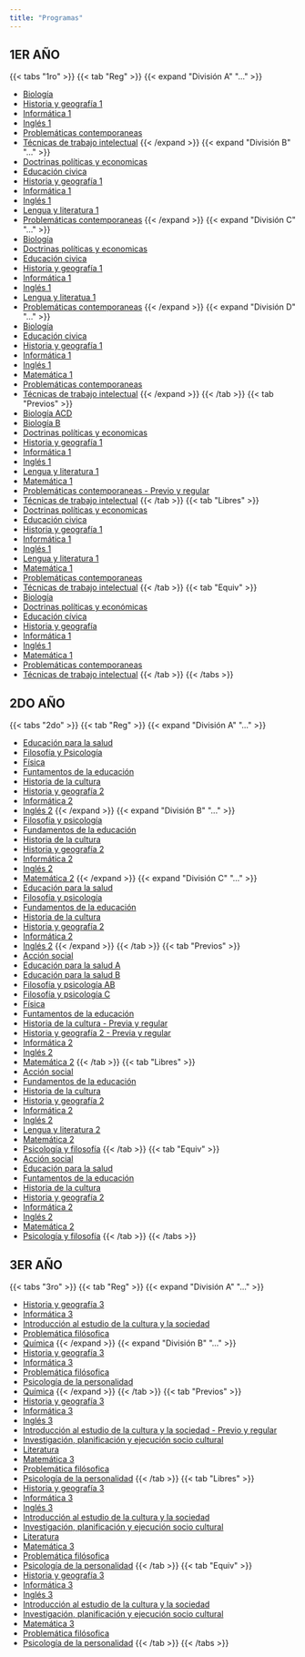 ```yaml
---
title: "Programas"
---
```


## 1ER AÑO 

{{< tabs "1ro" >}}
{{< tab "Reg" >}}
{{< expand "División A" "..." >}}
- <a href="http://cpem55plottier.edu.ar/programas-2020/Vespertino/1RO/REGULARES/1ATV/Biologia.docx" target="_blank">Biología</a>
- <a href="http://cpem55plottier.edu.ar/programas-2020/Vespertino/1RO/REGULARES/1ATV/Historia%20y%20geografia%201.doc" target="_blank">Historia y geografía 1</a>
- <a href="http://cpem55plottier.edu.ar/programas-2020/Vespertino/1RO/REGULARES/1ATV/Informatica%201.doc" target="_blank">Informática 1</a>
- <a href="http://cpem55plottier.edu.ar/programas-2020/Vespertino/1RO/REGULARES/1ATV/Ingles%201.docx" target="_blank">Inglés 1</a>
- <a href="http://cpem55plottier.edu.ar/programas-2020/Vespertino/1RO/REGULARES/1ATV/Problematicas%20contemporaneas.doc" target="_blank">Problemáticas contemporaneas</a>
- <a href="http://cpem55plottier.edu.ar/programas-2020/Vespertino/1RO/REGULARES/1ATV/Tecnicas%20%20de%20trabajo%20intelectual.docx" target="_blank">Técnicas  de trabajo intelectual</a>
{{< /expand >}}
{{< expand "División B" "..." >}}
- <a href="http://cpem55plottier.edu.ar/programas-2020/Vespertino/1RO/REGULARES/1BTV/Doctrinas%20politicas%20y%20economicas.docx" target="_blank">Doctrinas políticas y economicas</a>
- <a href="http://cpem55plottier.edu.ar/programas-2020/Vespertino/1RO/REGULARES/1BTV/Educacion%20civica.pdf" target="_blank">Educación civica</a>
- <a href="http://cpem55plottier.edu.ar/programas-2020/Vespertino/1RO/REGULARES/1BTV/Historia%20y%20geografia%201.doc" target="_blank">Historia y geografía 1</a>
- <a href="http://cpem55plottier.edu.ar/programas-2020/Vespertino/1RO/REGULARES/1BTV/Informatica%201.pdf" target="_blank">Informática 1</a>
- <a href="http://cpem55plottier.edu.ar/programas-2020/Vespertino/1RO/REGULARES/1BTV/Ingles%201.docx" target="_blank">Inglés 1</a>
- <a href="http://cpem55plottier.edu.ar/programas-2020/Vespertino/1RO/REGULARES/1BTV/Lengua%20y%20literatura%201.docx" target="_blank">Lengua y literatura 1</a>
- <a href="http://cpem55plottier.edu.ar/programas-2020/Vespertino/1RO/REGULARES/1BTV/Problematicas%20contemporaneas.pdf" target="_blank">Problemáticas contemporaneas</a>
{{< /expand >}}
{{< expand "División C" "..." >}}
- <a href="http://cpem55plottier.edu.ar/programas-2020/Vespertino/1RO/REGULARES/1CTV/Biologia.docx" target="_blank">Biología</a>
- <a href="http://cpem55plottier.edu.ar/programas-2020/Vespertino/1RO/REGULARES/1CTV/Doctrinas%20politicas%20y%20economicas.doc" target="_blank">Doctrinas políticas y economicas</a>
- <a href="http://cpem55plottier.edu.ar/programas-2020/Vespertino/1RO/REGULARES/1CTV/Educacion%20civica.pdf" target="_blank">Educación civica</a>
- <a href="http://cpem55plottier.edu.ar/programas-2020/Vespertino/1RO/REGULARES/1CTV/Historia%20y%20geografia%201.doc" target="_blank">Historia y geografía 1</a>
- <a href="http://cpem55plottier.edu.ar/programas-2020/Vespertino/1RO/REGULARES/1CTV/Informatica%201.doc" target="_blank">Informática 1</a>
- <a href="http://cpem55plottier.edu.ar/programas-2020/Vespertino/1RO/REGULARES/1CTV/Ingles%201.docx" target="_blank">Inglés 1</a>
- <a href="http://cpem55plottier.edu.ar/programas-2020/Vespertino/1RO/REGULARES/1CTV/Lengua%20y%20literatua%201.docx" target="_blank">Lengua y literatua 1</a>
- <a href="http://cpem55plottier.edu.ar/programas-2020/Vespertino/1RO/REGULARES/1CTV/Problematicas%20contemporaneas.doc" target="_blank">Problemáticas contemporaneas</a>
{{< /expand >}}
{{< expand "División D" "..." >}}
- <a href="http://cpem55plottier.edu.ar/programas-2020/Vespertino/1RO/REGULARES/1DTV/Biologia.docx" target="_blank">Biología</a>
- <a href="http://cpem55plottier.edu.ar/programas-2020/Vespertino/1RO/REGULARES/1DTV/Educacion%20civica.pdf" target="_blank">Educación civica</a>
- <a href="http://cpem55plottier.edu.ar/programas-2020/Vespertino/1RO/REGULARES/1DTV/Historia%20y%20geografia%201.doc" target="_blank">Historia y geografía 1</a>
- <a href="http://cpem55plottier.edu.ar/programas-2020/Vespertino/1RO/REGULARES/1DTV/Informatica%201.pdf" target="_blank">Informática 1</a>
- <a href="http://cpem55plottier.edu.ar/programas-2020/Vespertino/1RO/REGULARES/1DTV/Ingles%201.docx" target="_blank">Inglés 1</a>
- <a href="http://cpem55plottier.edu.ar/programas-2020/Vespertino/1RO/REGULARES/1DTV/Matematica%201.doc" target="_blank">Matemática 1</a>
- <a href="http://cpem55plottier.edu.ar/programas-2020/Vespertino/1RO/REGULARES/1DTV/Problematicas%20contemporaneas.pdf" target="_blank">Problemáticas contemporaneas</a>
- <a href="http://cpem55plottier.edu.ar/programas-2020/Vespertino/1RO/REGULARES/1DTV/Tecnicas%20de%20trabajo%20intelectual.docx" target="_blank">Técnicas de trabajo intelectual</a>
{{< /expand >}}
{{< /tab >}}
{{< tab "Previos" >}}
- <a href="http://cpem55plottier.edu.ar/programas-2020/Vespertino/1RO/PREVIOS/Biologia%20ACD.pdf" target="_blank">Biología ACD</a>
- <a href="http://cpem55plottier.edu.ar/programas-2020/Vespertino/1RO/PREVIOS/Biologia%20B.pdf" target="_blank">Biología B</a>
- <a href="http://cpem55plottier.edu.ar/programas-2020/Vespertino/1RO/PREVIOS/Doctrinas%20politicas%20y%20economicas.doc" target="_blank">Doctrinas políticas y economicas</a>
- <a href="http://cpem55plottier.edu.ar/programas-2020/Vespertino/1RO/PREVIOS/Historia%20y%20geografia%201.doc" target="_blank">Historia y geografía 1</a>
- <a href="http://cpem55plottier.edu.ar/programas-2020/Vespertino/1RO/PREVIOS/Informatica%201.docx" target="_blank">Informática 1</a>
- <a href="http://cpem55plottier.edu.ar/programas-2020/Vespertino/1RO/PREVIOS/Ingles%201.pdf" target="_blank">Inglés 1</a>
- <a href="http://cpem55plottier.edu.ar/programas-2020/Vespertino/1RO/PREVIOS/Lengua%20y%20literatura%201.docx" target="_blank">Lengua y literatura 1</a>
- <a href="http://cpem55plottier.edu.ar/programas-2020/Vespertino/1RO/PREVIOS/Matematica%201.pdf" target="_blank">Matemática 1</a>
- <a href="http://cpem55plottier.edu.ar/programas-2020/Vespertino/1RO/PREVIOS/Problematicas%20contemporaneas%20-%20Previo%20y%20regular.doc" target="_blank">Problemáticas contemporaneas - Previo y regular</a>
- <a href="http://cpem55plottier.edu.ar/programas-2020/Vespertino/1RO/PREVIOS/Tecnicas%20de%20trabajo%20intelectual.docx" target="_blank">Técnicas de trabajo intelectual</a>
{{< /tab >}}
{{< tab "Libres" >}}
- <a href="http://cpem55plottier.edu.ar/programas-2020/Vespertino/1RO/LIBRES/Doctrinas%20politicas%20y%20economicas.doc" target="_blank">Doctrinas políticas y economicas</a>
- <a href="http://cpem55plottier.edu.ar/programas-2020/Vespertino/1RO/LIBRES/Educacion%20civica.doc" target="_blank">Educación civica</a>
- <a href="http://cpem55plottier.edu.ar/programas-2020/Vespertino/1RO/LIBRES/Historia%20y%20geografia%201.doc" target="_blank">Historia y geografía 1</a>
- <a href="http://cpem55plottier.edu.ar/programas-2020/Vespertino/1RO/LIBRES/Informatica%201.docx" target="_blank">Informática 1</a>
- <a href="http://cpem55plottier.edu.ar/programas-2020/Vespertino/1RO/LIBRES/Ingles%201.pdf" target="_blank">Inglés 1</a>
- <a href="http://cpem55plottier.edu.ar/programas-2020/Vespertino/1RO/LIBRES/Lengua%20y%20literatura%201.docx" target="_blank">Lengua y literatura 1</a>
- <a href="http://cpem55plottier.edu.ar/programas-2020/Vespertino/1RO/LIBRES/Matematica%201.pdf" target="_blank">Matemática 1</a>
- <a href="http://cpem55plottier.edu.ar/programas-2020/Vespertino/1RO/LIBRES/Problematicas%20contemporaneas.doc" target="_blank">Problemáticas contemporaneas</a>
- <a href="http://cpem55plottier.edu.ar/programas-2020/Vespertino/1RO/LIBRES/Tecnicas%20de%20trabajo%20intelectual.docx" target="_blank">Técnicas de trabajo intelectual</a>
{{< /tab >}}
{{< tab "Equiv" >}}
- <a href="http://cpem55plottier.edu.ar/programas-2020/Vespertino/1RO/EQUIVALENTES/Biologia.pdf" target="_blank">Biología</a>
- <a href="http://cpem55plottier.edu.ar/programas-2020/Vespertino/1RO/EQUIVALENTES/Doctrinas%20politicas%20y%20economicas.doc" target="_blank">Doctrinas políticas y económicas</a>
- <a href="http://cpem55plottier.edu.ar/programas-2020/Vespertino/1RO/EQUIVALENTES/Educacion%20Civica.doc" target="_blank">Educación cívica</a>
- <a href="http://cpem55plottier.edu.ar/programas-2020/Vespertino/1RO/EQUIVALENTES/Historia%20y%20geografia%201.docx" target="_blank">Historia y geografía</a>
- <a href="http://cpem55plottier.edu.ar/programas-2020/Vespertino/1RO/EQUIVALENTES/Informatica%201.docx" target="_blank">Informática 1</a>
- <a href="http://cpem55plottier.edu.ar/programas-2020/Vespertino/1RO/EQUIVALENTES/Ingles%201.pdf" target="_blank">Inglés 1</a>
- <a href="http://cpem55plottier.edu.ar/programas-2020/Vespertino/1RO/EQUIVALENTES/Matematica%201.pdf" target="_blank">Matemática 1</a>
- <a href="http://cpem55plottier.edu.ar/programas-2020/Vespertino/1RO/EQUIVALENTES/Problematicas%20contemporaneas.doc" target="_blank">Problemáticas contemporaneas</a>
- <a href="http://cpem55plottier.edu.ar/programas-2020/Vespertino/1RO/EQUIVALENTES/Tecnicas%20de%20trabajo%20intelectual.docx" target="_blank">Técnicas de trabajo intelectual</a>
{{< /tab >}}
{{< /tabs >}}

## 2DO AÑO 

{{< tabs "2do" >}}
{{< tab "Reg" >}}
{{< expand "División A" "..." >}}
- <a href="http://cpem55plottier.edu.ar/programas-2020/Vespertino/2DO/REGULARES/2ATV/Educacion%20para%20la%20salud.docx" target="_blank">Educación para la salud</a>
- <a href="http://cpem55plottier.edu.ar/programas-2020/Vespertino/2DO/REGULARES/2ATV/Filosof%C3%ADa%20y%20Psicolog%C3%ADa.pdf" target="_blank">Filosofía y Psicología</a>
- <a href="http://cpem55plottier.edu.ar/programas-2020/Vespertino/2DO/REGULARES/2ATV/Fisica.pdf" target="_blank">Física</a>
- <a href="http://cpem55plottier.edu.ar/programas-2020/Vespertino/2DO/REGULARES/2ATV/Funtamentos%20de%20la%20educacion.docx" target="_blank">Funtamentos de la educación</a>
- <a href="http://cpem55plottier.edu.ar/programas-2020/Vespertino/2DO/REGULARES/2ATV/Historia%20de%20la%20cultura.doc" target="_blank">Historia de la cultura</a>
- <a href="http://cpem55plottier.edu.ar/programas-2020/Vespertino/2DO/REGULARES/2ATV/Historia%20y%20geografia%202.doc" target="_blank">Historia y geografía 2</a>
- <a href="http://cpem55plottier.edu.ar/programas-2020/Vespertino/2DO/REGULARES/2ATV/Informatica%202.pdf" target="_blank">Informática 2</a>
- <a href="http://cpem55plottier.edu.ar/programas-2020/Vespertino/2DO/REGULARES/2ATV/Ingles%202.docx" target="_blank">Inglés 2</a>
{{< /expand >}}
{{< expand "División B" "..." >}}
- <a href="http://cpem55plottier.edu.ar/programas-2020/Vespertino/2DO/REGULARES/2BTV/Filosof%C3%ADa%20y%20psicologia.pdf" target="_blank">Filosofía y psicología</a>
- <a href="http://cpem55plottier.edu.ar/programas-2020/Vespertino/2DO/REGULARES/2BTV/Fundamentos%20de%20la%20educacion.docx" target="_blank">Fundamentos de la educación</a>
- <a href="http://cpem55plottier.edu.ar/programas-2020/Vespertino/2DO/REGULARES/2BTV/Historia%20de%20la%20cultura.pdf" target="_blank">Historia de la cultura</a>
- <a href="http://cpem55plottier.edu.ar/programas-2020/Vespertino/2DO/REGULARES/2BTV/Historia%20y%20geografia%202.pdf" target="_blank">Historia y geografía 2</a>
- <a href="http://cpem55plottier.edu.ar/programas-2020/Vespertino/2DO/REGULARES/2BTV/Informatica%202.pdf" target="_blank">Informática 2</a>
- <a href="http://cpem55plottier.edu.ar/programas-2020/Vespertino/2DO/REGULARES/2BTV/Ingles%202.docx" target="_blank">Inglés 2</a>
- <a href="http://cpem55plottier.edu.ar/programas-2020/Vespertino/2DO/REGULARES/2BTV/Matematica%202.doc" target="_blank">Matemática 2</a>
{{< /expand >}}
{{< expand "División C" "..." >}}
- <a href="http://cpem55plottier.edu.ar/programas-2020/Vespertino/2DO/REGULARES/2CTV/Educacion%20para%20la%20salud.pdf" target="_blank">Educación para la salud</a>
- <a href="http://cpem55plottier.edu.ar/programas-2020/Vespertino/2DO/REGULARES/2CTV/Filosofia%20y%20psicologia.docx" target="_blank">Filosofía y psicología</a>
- <a href="http://cpem55plottier.edu.ar/programas-2020/Vespertino/2DO/REGULARES/2CTV/Fundamentos%20de%20la%20educacion.docx" target="_blank">Fundamentos de la educación</a>
- <a href="http://cpem55plottier.edu.ar/programas-2020/Vespertino/2DO/REGULARES/2CTV/Historia%20de%20la%20cultura.pdf" target="_blank">Historia de la cultura</a>
- <a href="http://cpem55plottier.edu.ar/programas-2020/Vespertino/2DO/REGULARES/2CTV/Historia%20y%20geografia%202.docx" target="_blank">Historia y geografía 2</a>
- <a href="http://cpem55plottier.edu.ar/programas-2020/Vespertino/2DO/REGULARES/2CTV/Informatica%202.docx" target="_blank">Informática 2</a>
- <a href="http://cpem55plottier.edu.ar/programas-2020/Vespertino/2DO/REGULARES/2CTV/Ingles%202.docx" target="_blank">Inglés 2</a>
{{< /expand >}}
{{< /tab >}}
{{< tab "Previos" >}}
- <a href="http://cpem55plottier.edu.ar/programas-2020/Vespertino/2DO/PREVIOS/Accion%20social.doc" target="_blank">Acción social</a>
- <a href="http://cpem55plottier.edu.ar/programas-2020/Vespertino/2DO/PREVIOS/Educacion%20para%20la%20salud%20A.pdf" target="_blank">Educación para la salud A</a>
- <a href="http://cpem55plottier.edu.ar/programas-2020/Vespertino/2DO/PREVIOS/Educacion%20para%20la%20salud%20B.pdf" target="_blank">Educación para la salud B</a>
- <a href="http://cpem55plottier.edu.ar/programas-2020/Vespertino/2DO/PREVIOS/Filosofia%20y%20psicologia%20AB.doc" target="_blank">Filosofía y psicología AB</a>
- <a href="http://cpem55plottier.edu.ar/programas-2020/Vespertino/2DO/PREVIOS/Filosofia%20y%20psicologia%20C.doc" target="_blank">Filosofía y psicología C</a>
- <a href="http://cpem55plottier.edu.ar/programas-2020/Vespertino/2DO/PREVIOS/Fisica.pdf" target="_blank">Física</a>
- <a href="http://cpem55plottier.edu.ar/programas-2020/Vespertino/2DO/PREVIOS/Funtamentos%20de%20la%20educacion.doc" target="_blank">Funtamentos de la educación</a>
- <a href="http://cpem55plottier.edu.ar/programas-2020/Vespertino/2DO/PREVIOS/Historia%20de%20la%20cultura%20-%20Previa%20y%20regular.doc" target="_blank">Historia de la cultura - Previa y regular</a>
- <a href="http://cpem55plottier.edu.ar/programas-2020/Vespertino/2DO/PREVIOS/Historia%20y%20geografia%202%20-%20Previa%20y%20regular.doc" target="_blank">Historia y geografía 2 - Previa y regular</a>
- <a href="http://cpem55plottier.edu.ar/programas-2020/Vespertino/2DO/PREVIOS/Informatica%202.pdf" target="_blank">Informática 2</a>
- <a href="http://cpem55plottier.edu.ar/programas-2020/Vespertino/2DO/PREVIOS/Ingles%202.pdf" target="_blank">Inglés 2</a>
- <a href="http://cpem55plottier.edu.ar/programas-2020/Vespertino/2DO/PREVIOS/Matematica%202.pdf" target="_blank">Matemática 2</a>
{{< /tab >}}
{{< tab "Libres" >}}
- <a href="http://cpem55plottier.edu.ar/programas-2020/Vespertino/2DO/LIBRES/Accion%20social.doc" target="_blank">Acción social</a>
- <a href="http://cpem55plottier.edu.ar/programas-2020/Vespertino/2DO/LIBRES/Fundamentos%20de%20la%20educacion.doc" target="_blank">Fundamentos de la educación</a>
- <a href="http://cpem55plottier.edu.ar/programas-2020/Vespertino/2DO/LIBRES/Historia%20de%20la%20cultura.doc" target="_blank">Historia de la cultura</a>
- <a href="http://cpem55plottier.edu.ar/programas-2020/Vespertino/2DO/LIBRES/Historia%20y%20geografia%202.doc" target="_blank">Historia y geografía 2</a>
- <a href="http://cpem55plottier.edu.ar/programas-2020/Vespertino/2DO/LIBRES/Informatica%202.docx" target="_blank">Informática 2</a>
- <a href="http://cpem55plottier.edu.ar/programas-2020/Vespertino/2DO/LIBRES/Ingles%202.pdf" target="_blank">Inglés 2</a>
- <a href="http://cpem55plottier.edu.ar/programas-2020/Vespertino/2DO/LIBRES/Lengua%20y%20literatura%202.docx" target="_blank">Lengua y literatura 2</a>
- <a href="http://cpem55plottier.edu.ar/programas-2020/Vespertino/2DO/LIBRES/Matematica%202.pdf" target="_blank">Matemática 2</a>
- <a href="http://cpem55plottier.edu.ar/programas-2020/Vespertino/2DO/LIBRES/Psicologia%20y%20filosofia.doc" target="_blank">Psicología y filosofía</a>
{{< /tab >}}
{{< tab "Equiv" >}}
- <a href="http://cpem55plottier.edu.ar/programas-2020/Vespertino/2DO/EQUIVALENTES/Accion%20social.doc" target="_blank">Acción social</a>
- <a href="http://cpem55plottier.edu.ar/programas-2020/Vespertino/2DO/EQUIVALENTES/Educacion%20para%20la%20salud.pdf" target="_blank">Educación para la salud</a>
- <a href="http://cpem55plottier.edu.ar/programas-2020/Vespertino/2DO/EQUIVALENTES/Funtamentos%20de%20la%20educacion.doc" target="_blank">Funtamentos de la educación</a>
- <a href="http://cpem55plottier.edu.ar/programas-2020/Vespertino/2DO/EQUIVALENTES/Historia%20de%20la%20cultura.doc" target="_blank">Historia de la cultura</a>
- <a href="http://cpem55plottier.edu.ar/programas-2020/Vespertino/2DO/EQUIVALENTES/Historia%20y%20geografia%202.doc" target="_blank">Historia y geografía 2</a>
- <a href="http://cpem55plottier.edu.ar/programas-2020/Vespertino/2DO/EQUIVALENTES/Informatica%202.docx" target="_blank">Informática 2</a>
- <a href="http://cpem55plottier.edu.ar/programas-2020/Vespertino/2DO/EQUIVALENTES/Ingles%202.pdf" target="_blank">Inglés 2</a>
- <a href="http://cpem55plottier.edu.ar/programas-2020/Vespertino/2DO/EQUIVALENTES/Matematica%202.pdf" target="_blank">Matemática 2</a>
- <a href="http://cpem55plottier.edu.ar/programas-2020/Vespertino/2DO/EQUIVALENTES/Psicologia%20y%20filosofia.doc" target="_blank">Psicología y filosofía</a>
{{< /tab >}}
{{< /tabs >}}

## 3ER AÑO 

{{< tabs "3ro" >}}
{{< tab "Reg" >}}
{{< expand "División A" "..." >}}
- <a href="http://cpem55plottier.edu.ar/programas-2020/Vespertino/3RO/REGULARES/3ATV/Historia%20y%20geografia%203.doc" target="_blank">Historia y geografía 3</a>
- <a href="http://cpem55plottier.edu.ar/programas-2020/Vespertino/3RO/REGULARES/3ATV/Informatica%203.docx" target="_blank">Informática 3</a>
- <a href="http://cpem55plottier.edu.ar/programas-2020/Vespertino/3RO/REGULARES/3ATV/Introduccion%20al%20estudio%20de%20la%20cultura%20y%20la%20sociedad.doc" target="_blank">Introducción al estudio de la cultura y la sociedad</a>
- <a href="http://cpem55plottier.edu.ar/programas-2020/Vespertino/3RO/REGULARES/3ATV/Problematica%20filosofica.doc" target="_blank">Problemática filósofica</a>
- <a href="http://cpem55plottier.edu.ar/programas-2020/Vespertino/3RO/REGULARES/3ATV/Quimica.pdf" target="_blank">Química</a>
{{< /expand >}}
{{< expand "División B" "..." >}}
- <a href="http://cpem55plottier.edu.ar/programas-2020/Vespertino/3RO/REGULARES/3BTV/Historia%20y%20geografia%203.doc" target="_blank">Historia y geografía 3</a>
- <a href="http://cpem55plottier.edu.ar/programas-2020/Vespertino/3RO/REGULARES/3BTV/Informatica%203.docx" target="_blank">Informática 3</a>
- <a href="http://cpem55plottier.edu.ar/programas-2020/Vespertino/3RO/REGULARES/3BTV/Problematica%20filosofica.doc" target="_blank">Problemática filósofica</a>
- <a href="http://cpem55plottier.edu.ar/programas-2020/Vespertino/3RO/REGULARES/3BTV/Psicologia%20de%20la%20personalidad.doc" target="_blank">Psicología de la personalidad</a>
- <a href="http://cpem55plottier.edu.ar/programas-2020/Vespertino/3RO/REGULARES/3BTV/Quimica.pdf" target="_blank">Química</a>
{{< /expand >}}
{{< /tab >}}
{{< tab "Previos" >}}
- <a href="http://cpem55plottier.edu.ar/programas-2020/Vespertino/3RO/PREVIOS/Historia%20y%20geografia%203.doc" target="_blank">Historia y geografía 3</a>
- <a href="http://cpem55plottier.edu.ar/programas-2020/Vespertino/3RO/PREVIOS/Informatica%203.docx" target="_blank">Informática 3</a>
- <a href="http://cpem55plottier.edu.ar/programas-2020/Vespertino/3RO/PREVIOS/Ingles%203.pdf" target="_blank">Inglés 3</a>
- <a href="http://cpem55plottier.edu.ar/programas-2020/Vespertino/3RO/PREVIOS/Introduccion%20al%20estudio%20de%20la%20cultura%20y%20la%20sociedad%20-%20Previo%20y%20regular.doc" target="_blank">Introducción al estudio de la cultura y la sociedad - Previo y regular</a>
- <a href="http://cpem55plottier.edu.ar/programas-2020/Vespertino/3RO/PREVIOS/Investigacion%2C%20planificacion%20y%20ejecucion%20socio%20cultural.doc" target="_blank">Investigación, planificación y ejecución socio cultural</a>
- <a href="http://cpem55plottier.edu.ar/programas-2020/Vespertino/3RO/PREVIOS/Literatura.docx" target="_blank">Literatura</a>
- <a href="http://cpem55plottier.edu.ar/programas-2020/Vespertino/3RO/PREVIOS/Matematica%203.pdf" target="_blank">Matemática 3</a>
- <a href="http://cpem55plottier.edu.ar/programas-2020/Vespertino/3RO/PREVIOS/Problematica%20filosofica.doc" target="_blank">Problemática filósofica</a>
- <a href="http://cpem55plottier.edu.ar/programas-2020/Vespertino/3RO/PREVIOS/Psicologia%20de%20la%20personalidad.pdf" target="_blank">Psicología de la personalidad</a>
{{< /tab >}}
{{< tab "Libres" >}}
- <a href="http://cpem55plottier.edu.ar/programas-2020/Vespertino/3RO/LIBRES/Historia%20y%20geografia%203.doc" target="_blank">Historia y geografía 3</a>
- <a href="http://cpem55plottier.edu.ar/programas-2020/Vespertino/3RO/LIBRES/Informatica%203.docx" target="_blank">Informática 3</a>
- <a href="http://cpem55plottier.edu.ar/programas-2020/Vespertino/3RO/LIBRES/Ingles%203.pdf" target="_blank">Inglés 3</a>
- <a href="http://cpem55plottier.edu.ar/programas-2020/Vespertino/3RO/LIBRES/Introduccion%20al%20estudio%20de%20la%20cultura%20y%20la%20sociedad.doc" target="_blank">Introducción al estudio de la cultura y la sociedad</a>
- <a href="http://cpem55plottier.edu.ar/programas-2020/Vespertino/3RO/LIBRES/Investigacion%2C%20planificacion%20y%20ejecucion%20socio%20cultural.doc" target="_blank">Investigación, planificación y ejecución socio cultural</a>
- <a href="http://cpem55plottier.edu.ar/programas-2020/Vespertino/3RO/LIBRES/Literatura.docx" target="_blank">Literatura</a>
- <a href="http://cpem55plottier.edu.ar/programas-2020/Vespertino/3RO/LIBRES/Matematica%203.pdf" target="_blank">Matemática 3</a>
- <a href="http://cpem55plottier.edu.ar/programas-2020/Vespertino/3RO/LIBRES/Problematica%20filosofica.doc" target="_blank">Problemática filósofica</a>
- <a href="http://cpem55plottier.edu.ar/programas-2020/Vespertino/3RO/LIBRES/Psicologia%20de%20la%20personalidad.doc" target="_blank">Psicología de la personalidad</a>
{{< /tab >}}
{{< tab "Equiv" >}}
- <a href="http://cpem55plottier.edu.ar/programas-2020/Vespertino/3RO/EQUIVALENTES/Historia%20y%20geografia%203.doc" target="_blank">Historia y geografía 3</a>
- <a href="http://cpem55plottier.edu.ar/programas-2020/Vespertino/3RO/EQUIVALENTES/Informatica%203.docx" target="_blank">Informática 3</a>
- <a href="http://cpem55plottier.edu.ar/programas-2020/Vespertino/3RO/EQUIVALENTES/Ingles%203.pdf" target="_blank">Inglés 3</a>
- <a href="http://cpem55plottier.edu.ar/programas-2020/Vespertino/3RO/EQUIVALENTES/Introduccion%20al%20estudio%20de%20la%20cultura%20y%20la%20sociedad.doc" target="_blank">Introducción al estudio de la cultura y la sociedad</a>
- <a href="http://cpem55plottier.edu.ar/programas-2020/Vespertino/3RO/EQUIVALENTES/Investigacion%2C%20planificacion%20y%20ejecucion%20socio%20cultural.doc" target="_blank">Investigación, planificación y ejecución socio cultural</a>
- <a href="http://cpem55plottier.edu.ar/programas-2020/Vespertino/3RO/EQUIVALENTES/Matematica%203.pdf" target="_blank">Matemática 3</a>
- <a href="http://cpem55plottier.edu.ar/programas-2020/Vespertino/3RO/EQUIVALENTES/Problematica%20filosofica.doc" target="_blank">Problemática filósofica</a>
- <a href="http://cpem55plottier.edu.ar/programas-2020/Vespertino/3RO/EQUIVALENTES/Psicologia%20de%20la%20personalidad.doc" target="_blank">Psicología de la personalidad</a>
{{< /tab >}}
{{< /tabs >}}
